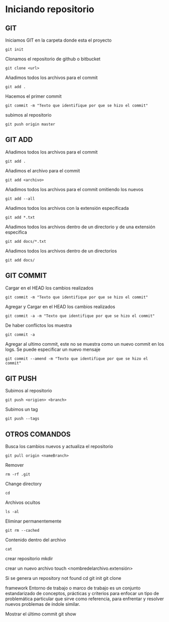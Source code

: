 # Iniciando repositorio

## GIT

Iniciamos GIT en la carpeta donde esta el proyecto

    git init

Clonamos el repositorio de github o bitbucket

    git clone <url>

Añadimos todos los archivos para el commit

    git add .

Hacemos el primer commit

    git commit -m "Texto que identifique por que se hizo el commit"

subimos al repositorio

    git push origin master

## GIT ADD

Añadimos todos los archivos para el commit

    git add .

Añadimos el archivo para el commit

    git add <archivo>

Añadimos todos los archivos para el commit omitiendo los nuevos

    git add --all 

Añadimos todos los archivos con la extensión especificada

    git add *.txt

Añadimos todos los archivos dentro de un directorio y de una extensión especifica

    git add docs/*.txt

Añadimos todos los archivos dentro de un directorios

    git add docs/

## GIT COMMIT

Cargar en el HEAD los cambios realizados

    git commit -m "Texto que identifique por que se hizo el commit"

Agregar y Cargar en el HEAD los cambios realizados

    git commit -a -m "Texto que identifique por que se hizo el commit"

De haber conflictos los muestra

    git commit -a 

Agregar al ultimo commit, este no se muestra como un nuevo commit en los logs. Se puede especificar un nuevo mensaje

    git commit --amend -m "Texto que identifique por que se hizo el commit"

## GIT PUSH

Subimos al repositorio

    git push <origien> <branch>

Subimos un tag

    git push --tags

## OTROS COMANDOS

Busca los cambios nuevos y actualiza el repositorio

    git pull origin <nameBranch>
    
Remover

    rm -rf .git

Change directory

    cd

Archivos ocultos

    ls -al

Eliminar permanentemente

    git rm --cached

Contenido dentro del archivo

    cat
    
crear repositorio
    mkdir

crear un nuevo archivo
    touch <nombredelarchivo.extensión>

Si se genera un repository not found
    cd
    git init
    git clone <URL>

framework
    Entorno de trabajo​ o marco de trabajo​ es un conjunto estandarizado de conceptos, prácticas y criterios para enfocar un tipo de problemática particular que sirve como referencia, para enfrentar y resolver nuevos problemas de índole similar.

Mostrar el último commit
    git show
